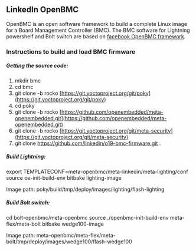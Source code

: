 ## LinkedIn OpenBMC
OpenBMC is an open software framework to build a complete Linux image for a Board Management Controller (BMC). The BMC software for Lightning powershelf and Bolt switch are based on [facebook OpenBMC framework](https://github.com/facebook/openbmc).

### Instructions to build and load BMC firmware
##### Getting the source code:
1) mkdir bmc
2) cd bmc
3) git clone -b rocko [https://git.yoctoproject.org/git/poky](https://git.yoctoproject.org/git/poky)
4) cd poky
5) git clone -b rocko  [https://github.com/openembedded/meta-openembedded.git](https://github.com/openembedded/meta-openembedded.git)
6) git clone -b rocko [https://git.yoctoproject.org/git/meta-security](https://git.yoctoproject.org/git/meta-security)
7) git clone https://github.com/linkedin/o19-bmc-firmware.git .

##### Build Lightning:
export TEMPLATECONF=meta-openbmc/meta-linkedin/meta-lighting/conf
source oe-init-build-env
bitbake lighting-image

Image path: poky/build/tmp/deploy/images/lighting/flash-lighting
##### Build Bolt switch:
cd bolt-openbmc/meta-openbmc
source ./openbmc-init-build-env meta-flex/meta-bolt
bitbake wedge100-image

Image path: meta-openbmc/meta-flex/meta-bolt/tmp/deploy/images/wedge100/flash-wedge100
